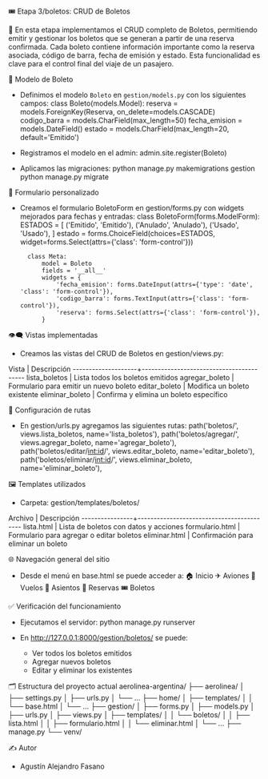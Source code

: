 🎟️ Etapa 3/boletos: CRUD de Boletos

🧰 En esta etapa implementamos el CRUD completo de Boletos, permitiendo emitir y gestionar los boletos que se generan a partir de una reserva confirmada. Cada boleto contiene información importante como la reserva asociada, código de barra, fecha de emisión y estado. Esta funcionalidad es clave para el control final del viaje de un pasajero.

🧱 Modelo de Boleto  
- Definimos el modelo `Boleto` en `gestion/models.py` con los siguientes campos:
    class Boleto(models.Model):
        reserva = models.ForeignKey(Reserva, on_delete=models.CASCADE)
        codigo_barra = models.CharField(max_length=50)
        fecha_emision = models.DateField()
        estado = models.CharField(max_length=20, default='Emitido')

- Registramos el modelo en el admin:
    admin.site.register(Boleto)

- Aplicamos las migraciones:
    python manage.py makemigrations gestion
    python manage.py migrate

🧾 Formulario personalizado
- Creamos el formulario BoletoForm en gestion/forms.py con widgets mejorados para fechas y entradas:
    class BoletoForm(forms.ModelForm):
        ESTADOS = [
            ('Emitido', 'Emitido'),
            ('Anulado', 'Anulado'),
            ('Usado', 'Usado'),
        ]
        estado = forms.ChoiceField(choices=ESTADOS, widget=forms.Select(attrs={'class': 'form-control'}))

        class Meta:
            model = Boleto
            fields = '__all__'
            widgets = {
                'fecha_emision': forms.DateInput(attrs={'type': 'date', 'class': 'form-control'}),
                'codigo_barra': forms.TextInput(attrs={'class': 'form-control'}),
                'reserva': forms.Select(attrs={'class': 'form-control'}),
            }

👁️‍🗨️ Vistas implementadas
- Creamos las vistas del CRUD de Boletos en gestion/views.py:

Vista	            | Descripción
--------------------+-----------------------------------------
lista_boletos	    | Lista todos los boletos emitidos
agregar_boleto	    | Formulario para emitir un nuevo boleto
editar_boleto	    | Modifica un boleto existente
eliminar_boleto	    | Confirma y elimina un boleto específico

🔁 Configuración de rutas
- En gestion/urls.py agregamos las siguientes rutas:
    path('boletos/', views.lista_boletos, name='lista_boletos'),
    path('boletos/agregar/', views.agregar_boleto, name='agregar_boleto'),
    path('boletos/editar/<int:id>/', views.editar_boleto, name='editar_boleto'),
    path('boletos/eliminar/<int:id>/', views.eliminar_boleto, name='eliminar_boleto'),

🖼️ Templates utilizados
- Carpeta: gestion/templates/boletos/

Archivo	        | Descripción
----------------+------------------------------------------
lista.html	    | Lista de boletos con datos y acciones
formulario.html	| Formulario para agregar o editar boletos
eliminar.html	| Confirmación para eliminar un boleto

🌐 Navegación general del sitio
- Desde el menú en base.html se puede acceder a:
    🏠 Inicio
    ✈ Aviones
    🛫 Vuelos
    💺 Asientos
    🎫 Reservas
    🎟️ Boletos

✅ Verificación del funcionamiento
- Ejecutamos el servidor:
    python manage.py runserver

- En http://127.0.0.1:8000/gestion/boletos/ se puede:
    - Ver todos los boletos emitidos
    - Agregar nuevos boletos
    - Editar y eliminar los existentes

🗂️ Estructura del proyecto actual
    aerolinea-argentina/
    ├── aerolinea/
    │   ├── settings.py
    │   ├── urls.py
    │   └── ...
    ├── home/
    │   ├── templates/
    │   │   └── base.html
    │   └── ...
    ├── gestion/
    │   ├── forms.py
    │   ├── models.py
    │   ├── urls.py
    │   ├── views.py
    │   ├── templates/
    │   │   └── boletos/
    │   │       ├── lista.html
    │   │       ├── formulario.html
    │   │       └── eliminar.html
    │   └── ...
    ├── manage.py
    └── venv/

✍️ Autor
- Agustín Alejandro Fasano
